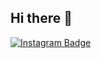 ## Hi there 👋

[![Instagram Badge](https://img.shields.io/badge/-Instagram-softpink?style=flat-square&logo=Instagram&logoColor=white&link=https://www.instagram.com/camivnr/)](https://www.instagram.com/camivnr/) 
